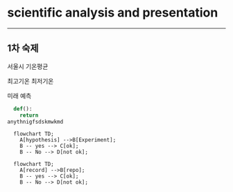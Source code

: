 # scientific analysis and presentation
----
## 1차 숙제
서울시 기온평균

최고기온 최저기온

미래 예측
```python
  def():
    return
anythnigfsdskmwkmd
``` 
```mermaid
  flowchart TD;
    A[hypothesis] -->B[Experiment];
    B -- yes --> C[ok];
    B -- No --> D[not ok];
```
```mermaid
  flowchart TD;
    A[record] -->B[repo];
    B -- yes --> C[ok];
    B -- No --> D[not ok];
```
